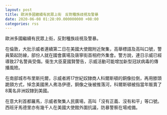 ```yaml
---
layout: post
title: 歐洲多國繼續有民眾上街　反對種族歧視及警暴
date: 2020-06-08 01:28:09.000000000 +08:00
categories: rss
---
```


歐洲多國繼續有民眾上街，反對種族歧視及警暴。

在倫敦，大批示威者連續第二日在美國大使館附近聚集，高舉標語及高叫口號，警員築起防線，部份人就在國會廣場及唐寧街首相府外集會。警方說，連日示威已經導致27名警員受傷。衞生大臣夏國賢警告，示威活動可能增加新型冠狀病毒的傳播風險。

在南部城市布里斯托爾，示威者將17世紀奴隸商人科爾斯頓的銅像拉倒，再用膝頭跪頸方式，悼念美國黑人弗洛伊德，銅像之後被推落河，科爾斯頓被指當年販賣了8萬名非洲奴隸到美國。

在意大利首都羅馬，示威者聚集人民廣場，高叫「沒有正義、沒有和平」等口號。西班牙馬德里亦有幾千人在美國大使館外圍抗議，防暴警察在場戒備。
